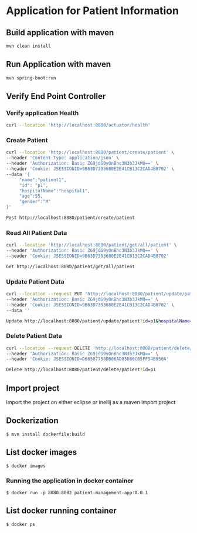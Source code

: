 # Application for Patient  Information

## Build application with maven

```Bash
mvn clean install
```

## Run Application with maven

```Bash
mvn spring-boot:run
```

## Verify End Point Controller

### Verify application Health

```Bash
curl --location 'http://localhost:8080/actuator/health'
```

### Create Patient

```Bash
curl --location 'http://localhost:8080/patient/create/patient' \
--header 'Content-Type: application/json' \
--header 'Authorization: Basic ZG9jdG9yOnBhc3N3b3JkMQ==' \
--header 'Cookie: JSESSIONID=9B63D7393680E2E41CB13C2CAD4B8702' \
--data '{
     "name":"patient1",
     "id": "p1",
     "hospitalName":"hospital1",
     "age":55,
     "gender":"M"
}'
```

```Bash
Post http://localhost:8080/patient/create/patient
```

### Read All Patient Data

```Bash
curl --location 'http://localhost:8080/patient/get/all/patient' \
--header 'Authorization: Basic ZG9jdG9yOnBhc3N3b3JkMQ==' \
--header 'Cookie: JSESSIONID=9B63D7393680E2E41CB13C2CAD4B8702'
```
```Bash
Get http://localhost:8080/patient/get/all/patient

```
### Update Patient Data

```Bash
curl --location --request PUT 'http://localhost:8080/patient/update/patient?id=p1&hospitalName=hospital4' \
--header 'Authorization: Basic ZG9jdG9yOnBhc3N3b3JkMQ==' \
--header 'Cookie: JSESSIONID=9B63D7393680E2E41CB13C2CAD4B8702' \
--data ''
```
```Bash
Update http://localhost:8080/patient/update/patient?id=p1&hospitalName=hospital4
```
### Delete Patient Data

```Bash
curl --location --request DELETE 'http://localhost:8080/patient/delete/patient?id=p1' \
--header 'Authorization: Basic ZG9jdG9yOnBhc3N3b3JkMQ==' \
--header 'Cookie: JSESSIONID=D66587758DB06AD05D86CB5FF54B950A'
```

```Bash
Delete http://localhost:8080/patient/delete/patient?id=p1
```
## Import project
Import the project on either eclipse or inellij as a maven import project

## Dockerization

```
$ mvn install dockerfile:build
```
## List docker images
```
$ docker images
```

### Running the application in docker container

```
$ docker run -p 8080:8082 patient-management-app:0.0.1
```

## List docker running container

```
$ docker ps
```



